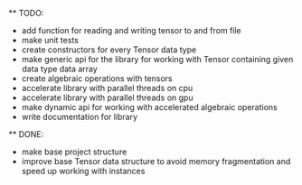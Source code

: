 
** TODO:
- add function for reading and writing tensor to and from file
- make unit tests
- create constructors for every Tensor data type
- make generic api for the library for working with Tensor containing given data type data array
- create algebraic operations with tensors
- accelerate library with parallel threads on cpu
- accelerate library with parallel threads on gpu
- make dynamic api for working with accelerated algebraic operations
- write documentation for library


** DONE:
- make base project structure
- improve base Tensor data structure to avoid memory fragmentation and speed up working with instances


